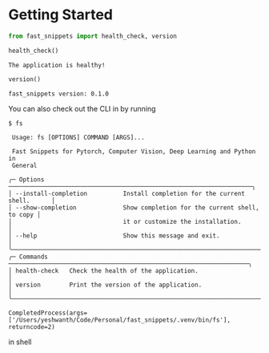# Getting Started


<!-- WARNING: THIS FILE WAS AUTOGENERATED! DO NOT EDIT! -->

``` python
from fast_snippets import health_check, version
```

``` python
health_check()
```

    The application is healthy!

``` python
version()
```

    fast_snippets version: 0.1.0

You can also check out the CLI in by running

``` bash
$ fs
```

                                                                                    
     Usage: fs [OPTIONS] COMMAND [ARGS]...                                          
                                                                                    
     Fast Snippets for Pytorch, Computer Vision, Deep Learning and Python in        
     General                                                                        
                                                                                    
    ╭─ Options ────────────────────────────────────────────────────────────────────╮
    │ --install-completion          Install completion for the current shell.      │
    │ --show-completion             Show completion for the current shell, to copy │
    │                               it or customize the installation.              │
    │ --help                        Show this message and exit.                    │
    ╰──────────────────────────────────────────────────────────────────────────────╯
    ╭─ Commands ───────────────────────────────────────────────────────────────────╮
    │ health-check   Check the health of the application.                          │
    │ version        Print the version of the application.                         │
    ╰──────────────────────────────────────────────────────────────────────────────╯

    CompletedProcess(args=['/Users/yeshwanth/Code/Personal/fast_snippets/.venv/bin/fs'], returncode=2)

in shell
